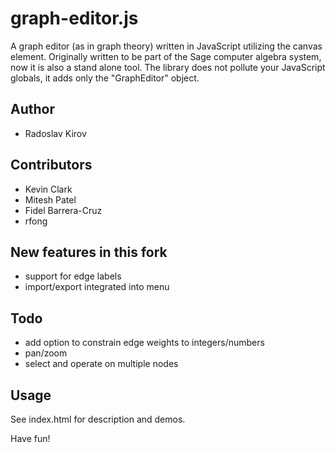 graph-editor.js
===============

A graph editor (as in graph theory) written in JavaScript utilizing the canvas
element. Originally written to be part of the Sage computer algebra system, now
it is also a stand alone tool. The library does not pollute your JavaScript
globals, it adds only the "GraphEditor" object.

Author
------
+ Radoslav Kirov

Contributors
------------

+ Kevin Clark
+ Mitesh Patel
+ Fidel Barrera-Cruz
+ rfong

New features in this fork
-----
+ support for edge labels
+ import/export integrated into menu

Todo
-----
+ add option to constrain edge weights to integers/numbers
+ pan/zoom
+ select and operate on multiple nodes

Usage
-----
See index.html for description and demos.

Have fun!
